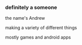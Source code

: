 ### definitely a someone

the name's Andrew

making a variety of different things

mostly games and android apps
